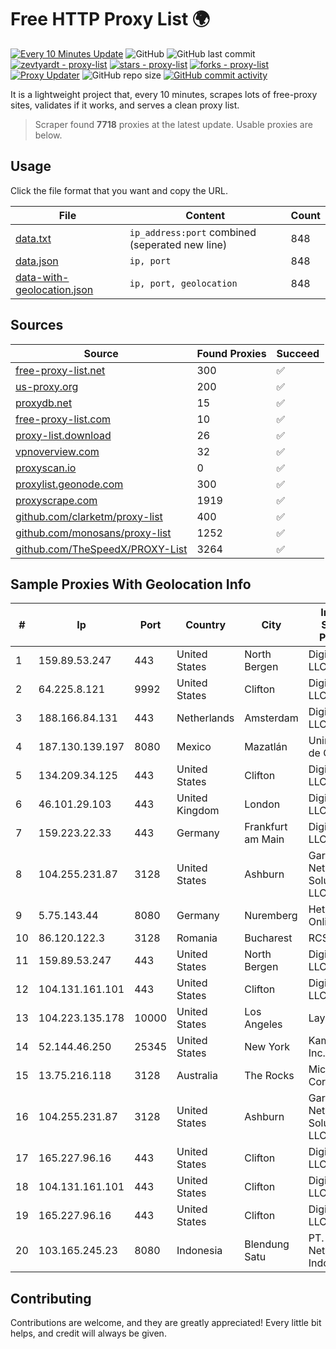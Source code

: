 
# Free HTTP Proxy List 🌍

[![Every 10 Minutes Update](https://github.com/mertguvencli/http-proxy-list/actions/workflows/main.yml/badge.svg?branch=main)](https://github.com/mertguvencli/http-proxy-list/actions/workflows/main.yml)
![GitHub](https://img.shields.io/github/license/mertguvencli/http-proxy-list)
![GitHub last commit](https://img.shields.io/github/last-commit/mertguvencli/http-proxy-list)
[![zevtyardt - proxy-list](https://img.shields.io/static/v1?label=zevtyardt&message=proxy-list&color=blue&logo=github)](https://github.com/zevtyardt/proxy-list "Go to GitHub repo")
[![stars - proxy-list](https://img.shields.io/github/stars/zevtyardt/proxy-list?style=social)](https://github.com/zevtyardt/proxy-list)
[![forks - proxy-list](https://img.shields.io/github/forks/zevtyardt/proxy-list?style=social)](https://github.com/zevtyardt/proxy-list)
[![Proxy Updater](https://github.com/zevtyardt/proxy-list/workflows/Proxy%20Updater/badge.svg)](https://github.com/zevtyardt/proxy-list/actions?query=workflow:"Proxy+Updater")
![GitHub repo size](https://img.shields.io/github/repo-size/zevtyardt/proxy-list)
[![GitHub commit activity](https://img.shields.io/github/commit-activity/m/zevtyardt/proxy-list?logo=commits)](https://github.com/zevtyardt/proxy-list/commits/main)

It is a lightweight project that, every 10 minutes, scrapes lots of free-proxy sites, validates if it works, and serves a clean proxy list.

> Scraper found **7718** proxies at the latest update. Usable proxies are below.

## Usage

Click the file format that you want and copy the URL.

|File|Content|Count|
|----|-------|-----|
|[data.txt](https://raw.githubusercontent.com/mertguvencli/http-proxy-list/main/proxy-list/data.txt)|`ip_address:port` combined (seperated new line)|848|
|[data.json](https://raw.githubusercontent.com/mertguvencli/http-proxy-list/main/proxy-list/data.json)|`ip, port`|848|
|[data-with-geolocation.json](https://raw.githubusercontent.com/mertguvencli/http-proxy-list/main/proxy-list/data-with-geolocation.json)|`ip, port, geolocation`|848|

## Sources

|Source|Found Proxies|Succeed|
|------|-------------|-------|
|[free-proxy-list.net](https://free-proxy-list.net)|300|✅|
|[us-proxy.org](https://www.us-proxy.org)|200|✅|
|[proxydb.net](http://proxydb.net)|15|✅|
|[free-proxy-list.com](https://free-proxy-list.com/?page=&port=&type%5B%5D=http&type%5B%5D=https&up_time=0&search=Search)|10|✅|
|[proxy-list.download](https://www.proxy-list.download/HTTP)|26|✅|
|[vpnoverview.com](https://vpnoverview.com/privacy/anonymous-browsing/free-proxy-servers)|32|✅|
|[proxyscan.io](https://www.proxyscan.io)|0|✅|
|[proxylist.geonode.com](https://proxylist.geonode.com/api/proxy-list?limit=300&page=1&sort_by=lastChecked&sort_type=desc&protocols=http,https)|300|✅|
|[proxyscrape.com](https://api.proxyscrape.com/v2/?request=displayproxies&protocol=http&timeout=10000&country=all&ssl=all&anonymity=all)|1919|✅|
|[github.com/clarketm/proxy-list](https://raw.githubusercontent.com/clarketm/proxy-list/master/proxy-list-raw.txt)|400|✅|
|[github.com/monosans/proxy-list](https://raw.githubusercontent.com/monosans/proxy-list/main/proxies/http.txt)|1252|✅|
|[github.com/TheSpeedX/PROXY-List](https://raw.githubusercontent.com/TheSpeedX/PROXY-List/master/http.txt)|3264|✅|


## Sample Proxies With Geolocation Info

|#|Ip|Port|Country|City|Internet Service Provider|
|-|--|----|-------|----|-------------------------|
|1|159.89.53.247|443|United States|North Bergen|DigitalOcean, LLC|
|2|64.225.8.121|9992|United States|Clifton|DigitalOcean, LLC|
|3|188.166.84.131|443|Netherlands|Amsterdam|DigitalOcean, LLC|
|4|187.130.139.197|8080|Mexico|Mazatlán|Uninet S.A. de C.V.|
|5|134.209.34.125|443|United States|Clifton|DigitalOcean, LLC|
|6|46.101.29.103|443|United Kingdom|London|DigitalOcean, LLC|
|7|159.223.22.33|443|Germany|Frankfurt am Main|DigitalOcean, LLC|
|8|104.255.231.87|3128|United States|Ashburn|Garrison Network Solutions LLC|
|9|5.75.143.44|8080|Germany|Nuremberg|Hetzner Online GmbH|
|10|86.120.122.3|3128|Romania|Bucharest|RCS & RDS|
|11|159.89.53.247|443|United States|North Bergen|DigitalOcean, LLC|
|12|104.131.161.101|443|United States|Clifton|DigitalOcean, LLC|
|13|104.223.135.178|10000|United States|Los Angeles|LayerHost|
|14|52.144.46.250|25345|United States|New York|Kamatera, Inc.|
|15|13.75.216.118|3128|Australia|The Rocks|Microsoft Corporation|
|16|104.255.231.87|3128|United States|Ashburn|Garrison Network Solutions LLC|
|17|165.227.96.16|443|United States|Clifton|DigitalOcean, LLC|
|18|104.131.161.101|443|United States|Clifton|DigitalOcean, LLC|
|19|165.227.96.16|443|United States|Clifton|DigitalOcean, LLC|
|20|103.165.245.23|8080|Indonesia|Blendung Satu|PT. Fiber Networks Indonesia|



## Contributing

Contributions are welcome, and they are greatly appreciated! Every
little bit helps, and credit will always be given.

